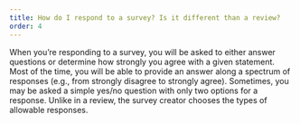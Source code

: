 ```yaml
---
title: How do I respond to a survey? Is it different than a review?
order: 4
---
```



When you’re responding to a survey, you will be asked to either answer questions or determine how strongly you agree with a given statement. Most of the time, you will be able to provide an answer along a spectrum of responses (e.g., from strongly disagree to strongly agree). Sometimes, you may be asked a simple yes/no question with only two options for a response. Unlike in a review, the survey creator chooses the types of allowable responses.
